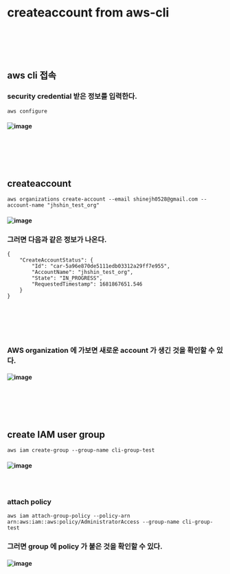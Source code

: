 # createaccount from aws-cli
### <br/><br/><br/>

## aws cli 접속
### security credential 받은 정보를 입력한다.
```
aws configure
```
#### ![image](https://user-images.githubusercontent.com/62974484/232943341-e3069e20-631a-4412-ab9e-77bd57735650.png)

### <br/><br/><br/>

## createaccount
```
aws organizations create-account --email shinejh0528@gmail.com --account-name "jhshin_test_org"
```
#### ![image](https://user-images.githubusercontent.com/62974484/232943353-a570f916-36ba-4214-ad45-80ae9dd85452.png)
### 그러면 다음과 같은 정보가 나온다.
```
{
    "CreateAccountStatus": {
        "Id": "car-5a96e870de5111edb03312a29ff7e955",
        "AccountName": "jhshin_test_org",
        "State": "IN_PROGRESS",
        "RequestedTimestamp": 1681867651.546
    }
}
```
### <br/><br/><br/>
### AWS organization 에 가보면 새로운 account 가 생긴 것을 확인할 수 있다.
#### ![image](https://user-images.githubusercontent.com/62974484/232943612-a8c13be4-9d08-4431-bd71-4968844da78e.png)
### <br/><br/><br/>

## create IAM user group
```
aws iam create-group --group-name cli-group-test
```
#### ![image](https://user-images.githubusercontent.com/62974484/232944844-956c4fdc-3ddf-4f97-a2ce-012198f02724.png)
### <br/>
### attach policy
```
aws iam attach-group-policy --policy-arn arn:aws:iam::aws:policy/AdministratorAccess --group-name cli-group-test
```
### 그러면 group 에 policy 가 붙은 것을 확인할 수 있다.
#### ![image](https://user-images.githubusercontent.com/62974484/232945079-a635ff77-b620-4491-a37e-36972ad0131f.png)

### <br/><br/><br/>

